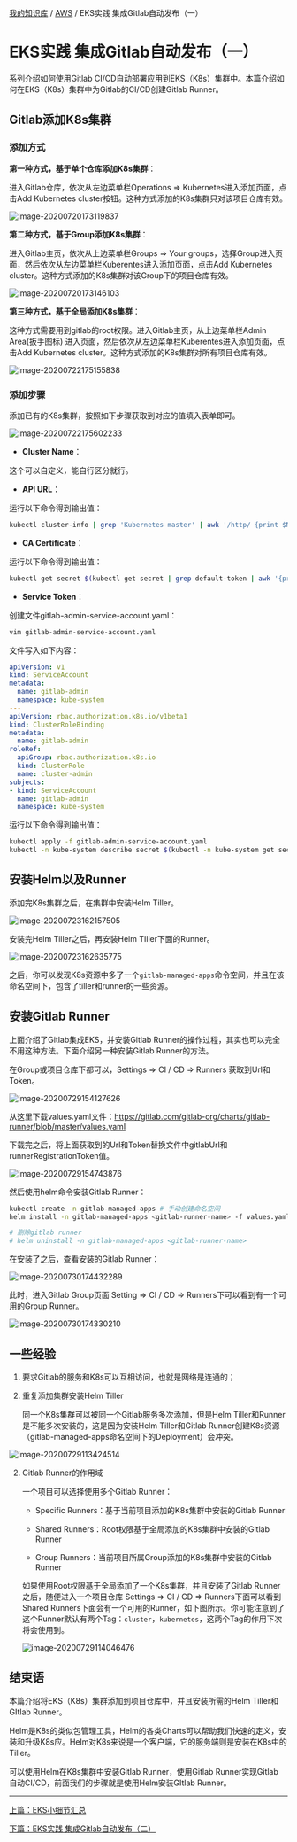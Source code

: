 [我的知识库](../README.md) / [AWS](zz_gneratered_mdi.md) / EKS实践 集成Gitlab自动发布（一）

# EKS实践 集成Gitlab自动发布（一）

系列介绍如何使用Gitlab CI/CD自动部署应用到EKS（K8s）集群中。本篇介绍如何在EKS（K8s）集群中为Gitlab的CI/CD创建Gitlab Runner。

## Gitlab添加K8s集群

### 添加方式

**第一种方式，基于单个仓库添加K8s集群**：

进入Gitlab仓库，依次从左边菜单栏Operations => Kubernetes进入添加页面，点击Add Kubernetes cluster按钮。这种方式添加的K8s集群只对该项目仓库有效。

![image-20200720173119837](https://fs.poneding.com/images/image-20200720173119837.png)

**第二种方式，基于Group添加K8s集群**：

进入Gitlab主页，依次从上边菜单栏Groups => Your groups，选择Group进入页面，然后依次从左边菜单栏Kuberentes进入添加页面，点击Add Kubernetes cluster。这种方式添加的K8s集群对该Group下的项目仓库有效。

![image-20200720173146103](https://fs.poneding.com/images/image-20200720173146103.png)

**第三种方式，基于全局添加K8s集群**：

这种方式需要用到gitlab的root权限。进入Gitlab主页，从上边菜单栏Admin Area(扳手图标) 进入页面，然后依次从左边菜单栏Kuberentes进入添加页面，点击Add Kubernetes cluster。这种方式添加的K8s集群对所有项目仓库有效。

![image-20200722175155838](https://fs.poneding.com/images/image-20200722175155838.png)

### 添加步骤

添加已有的K8s集群，按照如下步骤获取到对应的值填入表单即可。

![image-20200722175602233](https://fs.poneding.com/images/image-20200722175602233.png)

- **Cluster Name**：

这个可以自定义，能自行区分就行。

- **API URL**：

运行以下命令得到输出值：

```bash
kubectl cluster-info | grep 'Kubernetes master' | awk '/http/ {print $NF}'
```

- **CA Certificate**：

运行以下命令得到输出值：

```bash
kubectl get secret $(kubectl get secret | grep default-token | awk '{print $1}') -o jsonpath="{['data']['ca\.crt']}" | base64 --decode
```

- **Service Token**：

创建文件gitlab-admin-service-account.yaml：

```bash
vim gitlab-admin-service-account.yaml
```

文件写入如下内容：

```yaml
apiVersion: v1
kind: ServiceAccount
metadata:
  name: gitlab-admin
  namespace: kube-system
---
apiVersion: rbac.authorization.k8s.io/v1beta1
kind: ClusterRoleBinding
metadata:
  name: gitlab-admin
roleRef:
  apiGroup: rbac.authorization.k8s.io
  kind: ClusterRole
  name: cluster-admin
subjects:
- kind: ServiceAccount
  name: gitlab-admin
  namespace: kube-system
```

运行以下命令得到输出值：

```bash
kubectl apply -f gitlab-admin-service-account.yaml
kubectl -n kube-system describe secret $(kubectl -n kube-system get secret | grep gitlab-admin | awk '{print $1}')
```

## 安装Helm以及Runner

添加完K8s集群之后，在集群中安装Helm Tiller。

![image-20200723162157505](https://fs.poneding.com/images/image-20200723162157505.png)

安装完Helm Tiller之后，再安装Helm TIller下面的Runner。

![image-20200723162635775](https://fs.poneding.com/images/image-20200723162635775.png)

之后，你可以发现K8s资源中多了一个`gitlab-managed-apps`命令空间，并且在该命名空间下，包含了tiller和runner的一些资源。

## 安装Gitlab Runner

上面介绍了Gitlab集成EKS，并安装Gitlab Runner的操作过程，其实也可以完全不用这种方法。下面介绍另一种安装Gitlab Runner的方法。

在Group或项目仓库下都可以，Settings => CI / CD => Runners 获取到Url和Token。

![image-20200729154127626](https://fs.poneding.com/images/image-20200729154127626.png)

从这里下载values.yaml文件：<https://gitlab.com/gitlab-org/charts/gitlab-runner/blob/master/values.yaml>

下载完之后，将上面获取到的Url和Token替换文件中gitlabUrl和runnerRegistrationToken值。

![image-20200729154743876](https://fs.poneding.com/images/image-20200729154743876.png)

然后使用helm命令安装Gitlab Runner：

```bash
kubectl create -n gitlab-managed-apps # 手动创建命名空间
helm install -n gitlab-managed-apps <gitlab-runner-name> -f values.yaml gitlab/gitlab-runner

# 删除gitlab runner
# helm uninstall -n gitlab-managed-apps <gitlab-runner-name>
```

在安装了之后，查看安装的Gitlab Runner：

![image-20200730174432289](https://fs.poneding.com/images/image-20200730174432289.png)

此时，进入Gitlab Group页面 Setting => CI / CD => Runners下可以看到有一个可用的Group Runner。

![image-20200730174330210](https://fs.poneding.com/images/image-20200730174330210.png)

## 一些经验

1. 要求Gitlab的服务和K8s可以互相访问，也就是网络是连通的；

2. 重复添加集群安装Helm Tiller

   同一个K8s集群可以被同一个Gitlab服务多次添加，但是Helm Tiller和Runner是不能多次安装的，这是因为安装Helm Tiller和Gitlab Runner创建K8s资源（gitlab-managed-apps命名空间下的Deployment）会冲突。

![image-20200729113424514](https://fs.poneding.com/images/image-20200729113424514.png)

2. Gitlab Runner的作用域

   一个项目可以选择使用多个Gitlab Runner：

   - Specific Runners：基于当前项目添加的K8s集群中安装的Gitlab Runner

   - Shared Runners：Root权限基于全局添加的K8s集群中安装的Gitlab Runner

   - Group Runners：当前项目所属Group添加的K8s集群中安装的Gitlab Runner

   如果使用Root权限基于全局添加了一个K8s集群，并且安装了Gitlab Runner之后，随便进入一个项目仓库 Settings => CI / CD => Runners下面可以看到Shared Runners下面会有一个可用的Runner，如下图所示。你可能注意到了这个Runner默认有两个Tag：`cluster`，`kubernetes`，这两个Tag的作用下次将会使用到。

   ![image-20200729114046476](https://fs.poneding.com/images/image-20200729114046476.png)

## 结束语

本篇介绍将EKS（K8s）集群添加到项目仓库中，并且安装所需的Helm Tiller和GItlab Runner。

Helm是K8s的类似包管理工具，Helm的各类Charts可以帮助我们快速的定义，安装和升级K8s应。Helm对K8s来说是一个客户端，它的服务端则是安装在K8s中的Tiller。

可以使用Helm在K8s集群中安装Gitlab Runner，使用Gitlab Runner实现Gitlab 自动CI/CD，前面我们的步骤就是使用Helm安装GItlab Runner。

---
[上篇：EKS小细节汇总](eks-details.md)

[下篇：EKS实践 集成Gitlab自动发布（二）](eks-intergrate-gitlab-auto-release-02.md)
